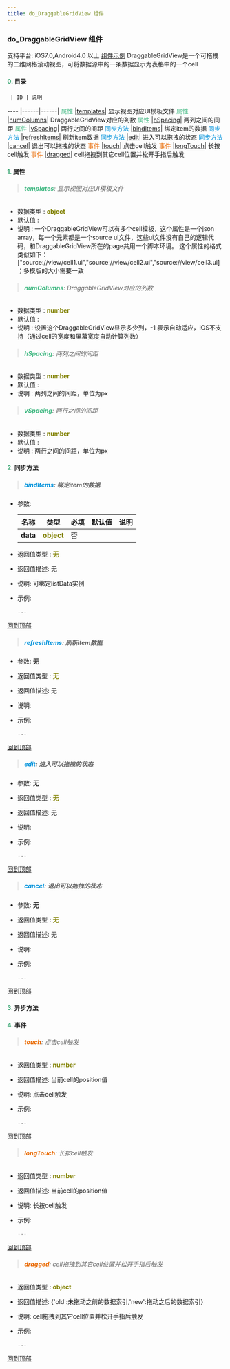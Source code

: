 ```yaml
---
title: do_DraggableGridView 组件
---
```


### do_DraggableGridView 组件

 支持平台: iOS7.0,Android4.0 以上
 [组件示例](https://github.com/do-api/docs-example/tree/master/source/view/do_DraggableGridView)
 DraggableGridView是一个可拖拽的二维网格滚动视图，可将数据源中的一条数据显示为表格中的一个cell

#### <font color ='#40A977'>**0.**</font> 目录

     | ID | 说明
---- |------|------|
<font color ='#42b983'>属性</font>  |[templates](#templates)| 显示视图对应UI模板文件
<font color ='#42b983'>属性</font>  |[numColumns](#numColumns)| DraggableGridView对应的列数
<font color ='#42b983'>属性</font>  |[hSpacing](#hSpacing)| 两列之间的间距
<font color ='#42b983'>属性</font>  |[vSpacing](#vSpacing)| 两行之间的间距
<font color ='#0092db'>同步方法</font>  |[bindItems](#bindItems)| 绑定item的数据
<font color ='#0092db'>同步方法</font>  |[refreshItems](#refreshItems)| 刷新item数据
<font color ='#0092db'>同步方法</font>  |[edit](#edit)| 进入可以拖拽的状态
<font color ='#0092db'>同步方法</font>  |[cancel](#cancel)| 退出可以拖拽的状态
<font color ='#e96900'>事件</font>  |[touch](#touch)| 点击cell触发
<font color ='#e96900'>事件</font>  |[longTouch](#longTouch)| 长按cell触发
<font color ='#e96900'>事件</font>  |[dragged](#dragged)| cell拖拽到其它cell位置并松开手指后触发

#### <font color ='#40A977'>**1.**</font> 属性

>###### <span id=templates><font color ='#42b983'>**templates**</font></span>: 显示视图对应UI模板文件

- 数据类型 : <font color ='#808000'>**object**</font>
- 默认值 : 
- 说明 : 一个DraggableGridView可以有多个cell模板，这个属性是一个json array，每一个元素都是一个source ui文件，这些ui文件没有自己的逻辑代码，和DraggableGridView所在的page共用一个脚本环境。
这个属性的格式类似如下：
["source://view/cell1.ui","source://view/cell2.ui","source://view/cell3.ui]；多模版的大小需要一致

>###### <span id=numColumns><font color ='#42b983'>**numColumns**</font></span>: DraggableGridView对应的列数

- 数据类型 : <font color ='#808000'>**number**</font>
- 默认值 : 
- 说明 : 设置这个DraggableGridView显示多少列，-1 表示自动适应，iOS不支持（通过cell的宽度和屏幕宽度自动计算列数）

>###### <span id=hSpacing><font color ='#42b983'>**hSpacing**</font></span>: 两列之间的间距

- 数据类型 : <font color ='#808000'>**number**</font>
- 默认值 : 
- 说明 : 两列之间的间距，单位为px

>###### <span id=vSpacing><font color ='#42b983'>**vSpacing**</font></span>: 两行之间的间距

- 数据类型 : <font color ='#808000'>**number**</font>
- 默认值 : 
- 说明 : 两行之间的间距，单位为px

#### <font color ='#40A977'>**2.**</font> 同步方法

>##### <span id=bindItems><font color ='#0092db'>**bindItems**</font></span>: 绑定item的数据

- 参数:

  名称 | 类型 |必填|默认值|说明
  ---- |-------------  |--------------|--------|------
  **data** |<font color ='#808000'>**object**</font> | 否 | |
- 返回值类型 : <font color ='#808000'>**无**</font>
- 返回值描述: 无
- 说明: 可绑定listData实例
- 示例:

  ```javascript
  ...

  ```

[回到顶部](#top)

>##### <span id=refreshItems><font color ='#0092db'>**refreshItems**</font></span>: 刷新item数据

- 参数: **无**
- 返回值类型 : <font color ='#808000'>**无**</font>
- 返回值描述: 无
- 说明: 
- 示例:

  ```javascript
  ...

  ```

[回到顶部](#top)

>##### <span id=edit><font color ='#0092db'>**edit**</font></span>: 进入可以拖拽的状态

- 参数: **无**
- 返回值类型 : <font color ='#808000'>**无**</font>
- 返回值描述: 无
- 说明: 
- 示例:

  ```javascript
  ...

  ```

[回到顶部](#top)

>##### <span id=cancel><font color ='#0092db'>**cancel**</font></span>: 退出可以拖拽的状态

- 参数: **无**
- 返回值类型 : <font color ='#808000'>**无**</font>
- 返回值描述: 无
- 说明: 
- 示例:

  ```javascript
  ...

  ```

[回到顶部](#top)

#### <font color ='#40A977'>**3.**</font> 异步方法


#### <font color ='#40A977'>**4.**</font> 事件

>###### <span id=touch><font color ='#e96900'>**touch**</font></span>: 点击cell触发

- 返回值类型 : <font color ='#808000'>**number**</font>
- 返回值描述: 当前cell的position值
- 说明: 点击cell触发
- 示例:

  ```javascript
  ...

  ```

[回到顶部](#top)

>###### <span id=longTouch><font color ='#e96900'>**longTouch**</font></span>: 长按cell触发

- 返回值类型 : <font color ='#808000'>**number**</font>
- 返回值描述: 当前cell的position值
- 说明: 长按cell触发
- 示例:

  ```javascript
  ...

  ```

[回到顶部](#top)

>###### <span id=dragged><font color ='#e96900'>**dragged**</font></span>: cell拖拽到其它cell位置并松开手指后触发

- 返回值类型 : <font color ='#808000'>**object**</font>
- 返回值描述: {'old':未拖动之前的数据索引,'new':拖动之后的数据索引}
- 说明: cell拖拽到其它cell位置并松开手指后触发
- 示例:

  ```javascript
  ...

  ```

[回到顶部](#top)


